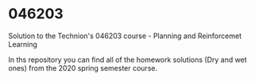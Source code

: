 # 046203
Solution to the Technion's 046203 course - Planning and Reinforcemet Learning

In ths repository you can find all of the homework solutions (Dry and wet ones) from the 2020 spring semester course.
